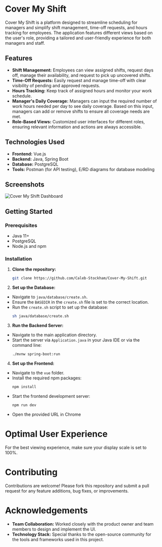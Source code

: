 # Cover My Shift

Cover My Shift is a platform designed to streamline scheduling for managers and simplify shift management, time-off requests, and hours tracking for employees. The application features different views based on the user's role, providing a tailored and user-friendly experience for both managers and staff.

## Features
- **Shift Management:** Employees can view assigned shifts, request days off, manage their availability, and request to pick up uncovered shifts.
- **Time-Off Requests:** Easily request and manage time-off with clear visibility of pending and approved requests.
- **Hours Tracking:** Keep track of assigned hours and monitor your work schedule.
- **Manager's Daily Coverage:** Managers can input the required number of work hours needed per day to see daily coverage. Based on this input, managers can add or remove shifts to ensure all coverage needs are met.
- **Role-Based Views:** Customized user interfaces for different roles, ensuring relevant information and actions are always accessible.

## Technologies Used
- **Frontend:** Vue.js
- **Backend:** Java, Spring Boot
- **Database:** PostgreSQL
- **Tools:** Postman (for API testing), E/RD diagrams for database modeling

## Screenshots
![Cover My Shift Dashboard](./Downloads/my_shifts_employee_view.png)


## Getting Started

### Prerequisites
- Java 11+
- PostgreSQL
- Node.js and npm

### Installation

1. **Clone the repository:**
   ```bash
   git clone https://github.com/Caleb-Stockham/Cover-My-Shift.git

2. **Set up the Database:**

- Navigate to `java/database/create.sh`.
- Ensure the `BASEDIR` in the `create.sh` file is set to the correct location.
- Run the `create.sh` script to set up the database:
  ```bash
  sh java/database/create.sh

3. **Run the Backend Server:**

- Navigate to the main application directory.
- Start the server via `Application.java` in your Java IDE or via the command line:
  ```bash
  ./mvnw spring-boot:run

4. **Set up the Frontend:**

- Navigate to the `vue` folder.
- Install the required npm packages:
  ```bash
  npm install
  
- Start the frontend development server:
  ```bash
  npm run dev

- Open the provided URL in Chrome


# Optimal User Experience

For the best viewing experience, make sure your display scale is set to 100%.

# Contributing

Contributions are welcome! Please fork this repository and submit a pull request for any feature additions, bug fixes, or improvements.

# Acknowledgements

- **Team Collaboration:** Worked closely with the product owner and team members to design and implement the UI.
- **Technology Stack:** Special thanks to the open-source community for the tools and frameworks used in this project.



